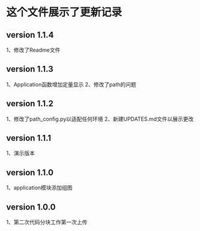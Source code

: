 # 这个文件展示了更新记录
## version 1.1.4
1、修改了Readme文件
## version 1.1.3
1、Application函数增加定量显示
2、修改了path的问题
## version 1.1.2
1、修改了path_config.py以适配任何环境
2、新建UPDATES.md文件以展示更改
## version 1.1.1
1、演示版本
## version 1.1.0
1、application模块添加组图
## version 1.0.0
1、第二次代码分块工作第一次上传
